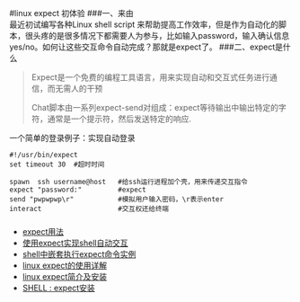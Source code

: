 #linux expect 初体验
###一、来由  
最近初试编写各种Linux shell script 来帮助提高工作效率，但是作为自动化的脚本，很头疼的是很多情况下都需要人为参与，比如输入password，输入确认信息yes/no。如何让这些交互命令自动完成？那就是expect了。
###二、expect是什么  
> Expect是一个免费的编程工具语言，用来实现自动和交互式任务进行通信，而无需人的干预  
>
> Chat脚本由一系列expect-send对组成：expect等待输出中输出特定的字符，通常是一个提示符，然后发送特定的响应.

一个简单的登录例子：实现自动登录

```
#!/usr/bin/expect
set timeout 30  #超时时间

spawn  ssh username@host   #给ssh运行进程加个壳，用来传递交互指令
expect "password:"         #expect
send "pwpwpwp\r"		   #模拟用户输入密码，\r表示enter
interact				   #交互权还给终端
```

###

* [expect用法](http://www.cnblogs.com/iloveyoucc/archive/2012/05/11/2496433.html)
* [使用expect实现shell自动交互](http://www.nginx.cn/1934.html)
* [shell中嵌套执行expect命令实例](http://www.jb51.net/article/58777.htm)
* [linux expect的使用详解](http://www.2cto.com/os/201305/209909.html)
* [linux expect简介及安装](http://blog.csdn.net/a19881029/article/details/8140874)
* [SHELL : expect安装](http://blog.csdn.net/teddy99999/article/details/19171045)




